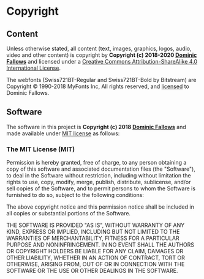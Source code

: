 # Copyright

## Content

Unless otherwise stated, all content (text, images, graphics, logos, audio, video and other content) is copyright by **Copyright (c) 2018-2020 [Dominic Fallows](https://dominicfallows.uk)** and licensed under a [Creative Commons Attribution-ShareAlike 4.0 International License](https://creativecommons.org/licenses/by-sa/4.0/).

The webfonts (Swiss721BT-Regular and Swiss721BT-Bold by Bitstream) are Copyright &#x00A9; 1990-2018 MyFonts Inc, All rights reserved, and [licensed](https://www.myfonts.com/viewlicense?type=web&buildid=3694157) to Dominic Fallows.

## Software

The software in this project is **Copyright (c) 2018 [Dominic Fallows](https://dominicfallows.uk)** and made available under [MIT license](https://opensource.org/licenses/MIT) as follows:

### The MIT License (MIT)

Permission is hereby granted, free of charge, to any person obtaining a copy of this software and associated documentation files (the "Software"), to deal in the Software without restriction, including without limitation the rights to use, copy, modify, merge, publish, distribute, sublicense, and/or sell copies of the Software, and to permit persons to whom the Software is furnished to do so, subject to the following conditions:

The above copyright notice and this permission notice shall be included in all copies or substantial portions of the Software.

THE SOFTWARE IS PROVIDED "AS IS", WITHOUT WARRANTY OF ANY KIND, EXPRESS OR IMPLIED, INCLUDING BUT NOT LIMITED TO THE WARRANTIES OF MERCHANTABILITY, FITNESS FOR A PARTICULAR PURPOSE AND NONINFRINGEMENT. IN NO EVENT SHALL THE AUTHORS OR COPYRIGHT HOLDERS BE LIABLE FOR ANY CLAIM, DAMAGES OR OTHER LIABILITY, WHETHER IN AN ACTION OF CONTRACT, TORT OR OTHERWISE, ARISING FROM, OUT OF OR IN CONNECTION WITH THE SOFTWARE OR THE USE OR OTHER DEALINGS IN THE SOFTWARE.